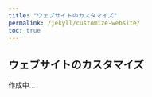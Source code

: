 ```yaml
---
title: "ウェブサイトのカスタマイズ"
permalink: /jekyll/customize-website/
toc: true
---
```

## ウェブサイトのカスタマイズ
作成中...
